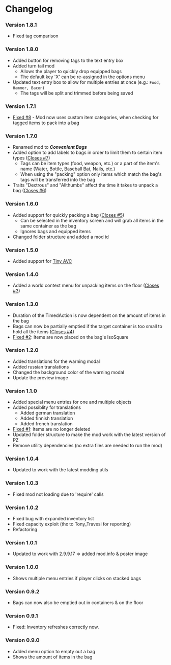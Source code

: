 # Changelog

### Version 1.8.1

- Fixed tag comparison

### Version 1.8.0

- Added button for removing tags to the text entry box
- Added turn tail mod
	- Allows the player to quickly drop equipped bags
	- The default key 'X' can be re-assigned in the options menu
- Updated text entry box to allow for multiple entries at once (e.g.: ```Food, Hammer, Bacon```)
	- The tags will be split and trimmed before being saved

### Version 1.7.1

- [Fixed #8](https://github.com/rm-code/convenient-bags/issues/8) - Mod now uses custom item categories, when checking for tagged items to pack into a bag

### Version 1.7.0

- Renamed mod to ___Convenient Bags___
- Added option to add labels to bags in order to limit them to certain item types ([Closes #7](https://github.com/rm-code/convenient-bags/issues/7))
	- Tags can be item types (food, weapon, etc.) or a part of the item's name (Water, Bottle, Baseball Bat, Nails, etc.)
	- When using the "packing" option only items which match the bag's tags will be transferred into the bag
- Traits "Dextrous" and "Allthumbs" affect the time it takes to unpack a bag ([Closes #6](https://github.com/rm-code/convenient-bags/issues/6))

### Version 1.6.0

- Added support for quickly packing a bag ([Closes #5](https://github.com/rm-code/convenient-bags/issues/5))
	- Can be selected in the inventory screen and will grab all items in the same container as the bag
	- Ignores bags and equipped items
- Changed folder structure and added a mod id

### Version 1.5.0

- Added support for [Tiny AVC](https://github.com/blind-coder/pz-tiny_avc/releases/)

### Version 1.4.0

- Added a world context menu for unpacking items on the floor ([Closes #3](https://github.com/rm-code/convenient-bags/issues/3))

### Version 1.3.0

- Duration of the TimedAction is now dependent on the amount of items in the bag
- Bags can now be partially emptied if the target container is too small to hold all the items ([Closes #4](https://github.com/rm-code/convenient-bags/issues/4))
- [Fixed #2](https://github.com/rm-code/convenient-bags/issues/2): Items are now placed on the bag's IsoSquare

### Version 1.2.0

- Added translations for the warning modal
- Added russian translations
- Changed the background color of the warning modal
- Update the preview image

### Version 1.1.0

- Added special menu entries for one and multiple objects
- Added possiblity for translations
	- Added german translation
	- Added finnish translation
	- Added french translation
- [Fixed #1](https://github.com/rm-code/convenient-bags/issues/1): Items are no longer deleted
- Updated folder structure to make the mod work with the latest version of PZ
- Remove utility dependencies (no extra files are needed to run the mod)

### Version 1.0.4

- Updated to work with the latest modding utils

### Version 1.0.3

- Fixed mod not loading due to 'require' calls

### Version 1.0.2

- Fixed bug with expanded inventory list
- Fixed capacity exploit (thx to Tony_Travesi for reporting)
- Refactoring

### Version 1.0.1

- Updated to work with 2.9.9.17
=> added mod.info & poster image

### Version 1.0.0

- Shows multiple menu entries if player clicks on stacked bags

### Version 0.9.2

- Bags can now also be emptied out in containers & on the floor

### Version 0.9.1

- Fixed: Inventory refreshes correctly now.

### Version 0.9.0

- Added menu option to empty out a bag
- Shows the amount of items in the bag

